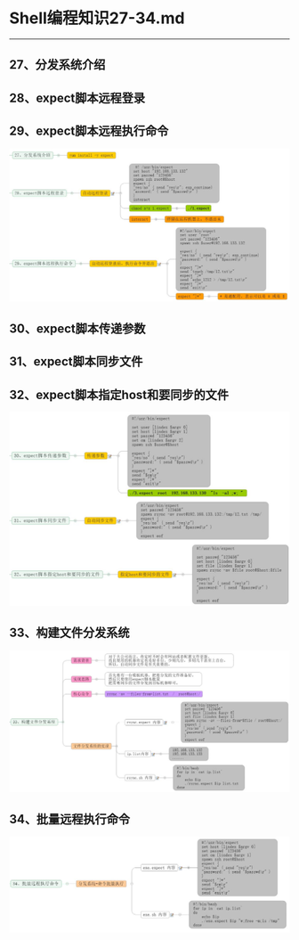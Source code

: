 # Shell编程知识27-34.md
--- 
## 27、分发系统介绍
## 28、expect脚本远程登录
## 29、expect脚本远程执行命令
![图标](images/27_29.jpg)
## 30、expect脚本传递参数
## 31、expect脚本同步文件
## 32、expect脚本指定host和要同步的文件
![图标](images/30_32.jpg)
## 33、构建文件分发系统
![图标](images/33_构建文件分发系统.jpg)
## 34、批量远程执行命令
![图标](images/34_批量远程执行命令.jpg)


























